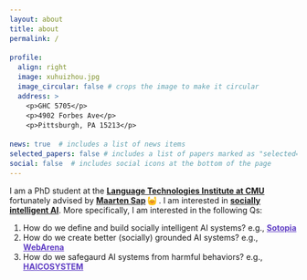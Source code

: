 ```yaml
---
layout: about
title: about
permalink: /

profile:
  align: right
  image: xuhuizhou.jpg
  image_circular: false # crops the image to make it circular
  address: >
    <p>GHC 5705</p>
    <p>4902 Forbes Ave</p>
    <p>Pittsburgh, PA 15213</p>

news: true  # includes a list of news items
selected_papers: false # includes a list of papers marked as "selected={true}"
social: false  # includes social icons at the bottom of the page
---
```


I am a PhD student at the [**Language Technologies Institute at CMU**](https://www.lti.cs.cmu.edu/) fortunately advised by [**Maarten Sap**](http://maartensap.com/) 
<img src="/assets/img/blob_cheer.png"
     alt="Markdown Monster icon"
     width="3%" height="3%"
     style="vertical-align:middle;" />
. I am interested in [**socially intelligent AI**](https://sotopia.world/awesome-social-agents/). More specifically, I am interested in the following Qs:
<ol class="gradient-list">
  <li class="frontq" data-emoji="📢">How do we define and build socially intelligent AI systems? e.g., <a href="https://sotopia.world/" style="font-weight:bold; color: #5f3dc4">Sotopia</a></li>
  <li class="frontq" data-emoji="🧱">How do we create better (socially) grounded AI systems? e.g., <a href="https://webarena.dev/" style="font-weight:bold; color: #5f3dc4">WebArena</a></li>
  <li class="frontq" data-emoji="🛡️">How do we safegaurd AI systems from harmful behaviors? e.g., <a href="https://haicosystem.org/" style="font-weight:bold; color: #5f3dc4">HAICOSYSTEM</a></li>
</ol>
